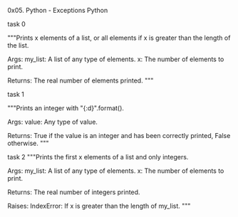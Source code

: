0x05. Python - Exceptions
Python

task 0

"""Prints x elements of a list, or all elements if x is greater than the length of the list.

  Args:
    my_list: A list of any type of elements.
    x: The number of elements to print.

  Returns:
    The real number of elements printed.
  """

task 1

"""Prints an integer with "{:d}".format().

  Args:
    value: Any type of value.

  Returns:
    True if the value is an integer and has been correctly printed, False otherwise.
  """

task 2
 """Prints the first x elements of a list and only integers.

  Args:
    my_list: A list of any type of elements.
    x: The number of elements to print.

  Returns:
    The real number of integers printed.

  Raises:
    IndexError: If x is greater than the length of my_list.
  """
